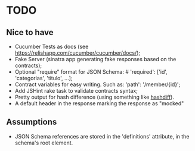 # TODO

## Nice to have

- Cucumber Tests as docs (see https://relishapp.com/cucumber/cucumber/docs/);
- Fake Server (sinatra app generating fake responses based on the contracts);
- Optional "require" format for JSON Schema: # 'required': ['id', 'categorias', 'titulo', ...];
- Contract variables for easy writing. Such as: 'path': '/member/{id}';
- Add JSHint rake task to validate contracts syntax;
- Pretty output for hash difference (using something like [hashdiff](https://github.com/liufengyun/hashdiff)).
- A default header in the response marking the response as "mocked"

## Assumptions

- JSON Schema references are stored in the 'definitions' attribute, in the schema's root element.
